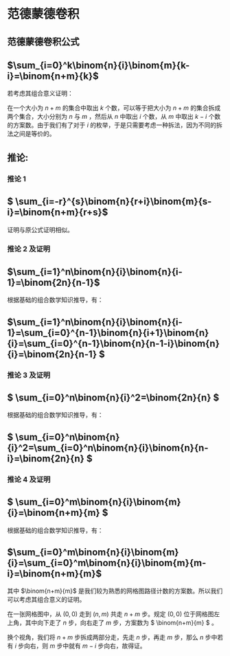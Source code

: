 # 范德蒙德卷积

## 范德蒙德卷积公式

## $\sum_{i=0}^k\binom{n}{i}\binom{m}{k-i}=\binom{n+m}{k}$

若考虑其组合意义证明：

在一个大小为 $n+m$ 的集合中取出 $k$ 个数，可以等于把大小为 $n+m$ 的集合拆成两个集合，大小分别为 $n$ 与 $m$ ，然后从 $n$ 中取出 $i$ 个数，从 $m$ 中取出 $k-i$ 个数的方案数。由于我们有了对于 $i$ 的枚举，于是只需要考虑一种拆法，因为不同的拆法之间是等价的。

## 推论:

### 推论 1 

## $ \sum_{i=-r}^{s}\binom{n}{r+i}\binom{m}{s-i}=\binom{n+m}{r+s}$

证明与原公式证明相似。

### 推论 2 及证明

## $\sum_{i=1}^n\binom{n}{i}\binom{n}{i-1}=\binom{2n}{n-1}$

根据基础的组合数学知识推导，有：

## $\sum_{i=1}^n\binom{n}{i}\binom{n}{i-1}=\sum_{i=0}^{n-1}\binom{n}{i+1}\binom{n}{i}=\sum_{i=0}^{n-1}\binom{n}{n-1-i}\binom{n}{i}=\binom{2n}{n-1} $

### 推论 3 及证明

## $ \sum_{i=0}^n\binom{n}{i}^2=\binom{2n}{n} $

根据基础的组合数学知识推导，有：

## $ \sum_{i=0}^n\binom{n}{i}^2=\sum_{i=0}^n\binom{n}{i}\binom{n}{n-i}=\binom{2n}{n} $

### 推论 4 及证明

## $ \sum_{i=0}^m\binom{n}{i}\binom{m}{i}=\binom{n+m}{m} $

根据基础的组合数学知识推导，有：

## $\sum_{i=0}^m\binom{n}{i}\binom{m}{i}=\sum_{i=0}^m\binom{n}{i}\binom{m}{m-i}=\binom{n+m}{m}$

其中 $\binom{n+m}{m}$ 是我们较为熟悉的网格图路径计数的方案数。所以我们可以考虑其组合意义的证明。

在一张网格图中，从 $(0,0)$ 走到 $(n,m)$ 共走 $n+m$ 步。规定 $(0,0)$ 位于网格图左上角，其中向下走了 $n$ 步，向右走了 $m$ 步，方案数为 $ \binom{n+m}{m} $ 。

换个视角，我们将 $n+m$ 步拆成两部分走，先走 $n$ 步，再走 $m$ 步，那么 $n$ 步中若有 $i$ 步向右，则 $m$ 步中就有 $m-i$ 步向右，故得证。